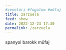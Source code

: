 ```yaml
---
#zenetöri #fogalom #műfaj
title: zarzuela
feed: show
date: 2022-12-23 17:30
permalink: /zarzuela
---
```


spanyol barokk műfaj